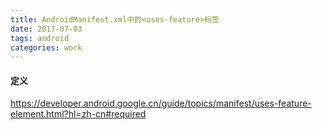 ```yaml
---
title: AndroidManifest.xml中的<uses-feature>标签
date: 2017-07-03
tags: android
categories: work
---
```


#### 定义 ####

https://developer.android.google.cn/guide/topics/manifest/uses-feature-element.html?hl=zh-cn#required